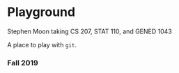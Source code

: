 # Playground
Stephen Moon taking CS 207, STAT 110, and GENED 1043


A place to play with `git`.

### Fall 2019

